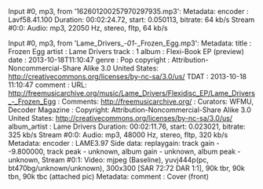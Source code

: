 Input #0, mp3, from '162601200257970297935.mp3':
  Metadata:
    encoder         : Lavf58.41.100
  Duration: 00:02:24.72, start: 0.050113, bitrate: 64 kb/s
    Stream #0:0: Audio: mp3, 22050 Hz, stereo, fltp, 64 kb/s



Input #0, mp3, from 'Lame_Drivers_-_01_-_Frozen_Egg.mp3':
  Metadata:
    title           : Frozen Egg
    artist          : Lame Drivers
    track           : 1
    album           : Flexi-Book EP (preview)
    date            : 2013-10-18T11:10:47
    genre           : Pop
    copyright       : Attribution-Noncommercial-Share Alike 3.0 United States: http://creativecommons.org/licenses/by-nc-sa/3.0/us/
    TDAT            : 2013-10-18 11:10:47
    comment         : URL: http://freemusicarchive.org/music/Lame_Drivers/Flexidisc_EP/Lame_Drivers_-_Frozen_Egg 
                    : Comments: http://freemusicarchive.org/ 
                    : Curators: WFMU, Decoder Magazine 
                    : Copyright: Attribution-Noncommercial-Share Alike 3.0 United States: http://creativecommons.org/licenses/by-nc-sa/3.0/us/
    album_artist    : Lame Drivers
  Duration: 00:02:11.76, start: 0.023021, bitrate: 325 kb/s
    Stream #0:0: Audio: mp3, 48000 Hz, stereo, fltp, 320 kb/s
    Metadata:
      encoder         : LAME3.97 
    Side data:
      replaygain: track gain - -9.800000, track peak - unknown, album gain - unknown, album peak - unknown, 
    Stream #0:1: Video: mjpeg (Baseline), yuvj444p(pc, bt470bg/unknown/unknown), 300x300 [SAR 72:72 DAR 1:1], 90k tbr, 90k tbn, 90k tbc (attached pic)
    Metadata:
      comment         : Cover (front)
